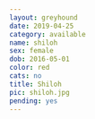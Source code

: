 ```yaml
---
layout: greyhound
date: 2019-04-25
category: available
name: shiloh
sex: female
dob: 2016-05-01
color: red
cats: no
title: Shiloh
pic: shiloh.jpg
pending: yes
---
```


